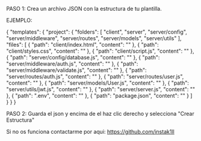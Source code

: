 PASO 1: Crea un archivo JSON con la estructura de tu plantilla.

EJEMPLO:

{
  "templates": {
    "project": {
      "folders": [
        "client",
        "server",
        "server/config",
        "server/middleware",
        "server/routes",
        "server/models",
        "server/utils"
      ],
      "files": [
        { "path": "client/index.html", "content": "" },
        { "path": "client/styles.css", "content": "" },
        { "path": "client/script.js", "content": "" },
        { "path": "server/config/database.js", "content": "" },
        { "path": "server/middleware/auth.js", "content": "" },
        { "path": "server/middleware/validate.js", "content": "" },
        { "path": "server/routes/auth.js", "content": "" },
        { "path": "server/routes/user.js", "content": "" },
        { "path": "server/models/User.js", "content": "" },
        { "path": "server/utils/jwt.js", "content": "" },
        { "path": "server/server.js", "content": "" },
        { "path": ".env", "content": "" },
        { "path": "package.json", "content": "" }
      ]
    }
  }
}

PASO 2: Guarda el json y encima de el haz clic derecho y selecciona "Crear Estructura"

Si no os funciona contactarme por aqui: https://github.com/instak1ll